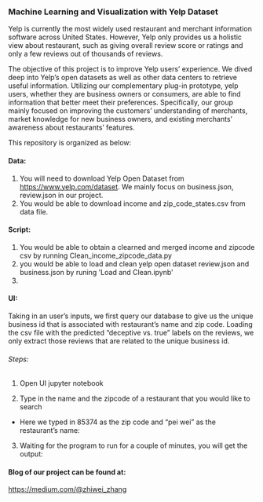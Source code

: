 ### Machine Learning and Visualization with Yelp Dataset 


Yelp is currently the most widely used restaurant and merchant information software across United States. However, Yelp only provides us a holistic view about restaurant, such as giving overall review score or ratings and only a few reviews out of thousands of reviews.  

The objective of this project is to improve Yelp users’ experience. We dived deep into Yelp’s open datasets as well as other data centers to retrieve useful information. Utilizing our complementary plug-in prototype, yelp users, whether they are business owners or consumers, are able to find information that better meet their preferences. Specifically, our group mainly focused on  improving the customers’ understanding of merchants, market knowledge for new business owners, and  existing merchants’ awareness about restaurants’ features.  


This repository is organized as below:

#### Data:

1. You will need to download Yelp Open Dataset from https://www.yelp.com/dataset. We mainly focus on business.json, review.json in our project.
2. You would be able to download income and zip_code_states.csv from data file.


#### Script:
1. You would be able to obtain a clearned and merged income and zipcode csv by running Clean_income_zipcode_data.py
2. you would be able to load and clean yelp open dataset review.json and business.json by runing 'Load and Clean.ipynb'
3. 

#### UI:
Taking in an user’s inputs, we first query our database to give us the unique business id that is associated with restaurant’s name and zip code. Loading the csv file with the predicted “deceptive vs. true” labels on the reviews, we only extract those reviews that are related to the unique business id. 

###### Steps:
1. Open UI jupyter notebook

2. Type in the name and the zipcode of a restaurant that you would like to search
- Here we typed in 85374 as the zip code and  “pei wei” as the restaurant’s name:

3. Waiting for the program to run for a couple of minutes, you will get the output:




#### Blog of our project can be found at:
https://medium.com/@zhiwei_zhang



